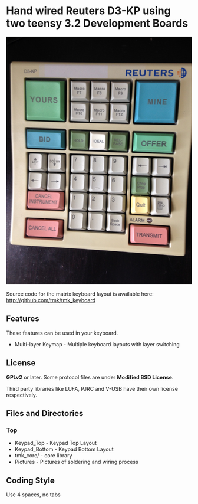 Hand wired Reuters D3-KP using two teensy 3.2 Development Boards
================================

![title](Pictures/IMG_1936.JPG)

Source code for the matrix keyboard layout is available here: <http://github.com/tmk/tmk_keyboard>

Features
--------
These features can be used in your keyboard.

* Multi-layer Keymap  - Multiple keyboard layouts with layer switching

[GH60]:         http://geekhack.org/index.php?topic=34959
[GH60_proto]:   http://geekhack.org/index.php?topic=37570.0

License
-------
**GPLv2** or later. Some protocol files are under **Modified BSD License**.

Third party libraries like LUFA, PJRC and V-USB have their own license respectively.

Files and Directories
-------------------
### Top
* Keypad_Top    - Keypad Top Layout
* Keypad_Bottom - Keypad Bottom Layout 
* tmk_core/     - core library
* Pictures      - Pictures of soldering and wiring process

Coding Style
-------------
Use 4 spaces, no tabs
